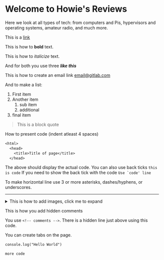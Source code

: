 # Welcome to Howie's Reviews

Here we look at all types of tech: from computers and Pis, hypervisors and operating systems, amateur radio, and much more.

This is a [link](http://google.com)

This is how to **bold** text.

This is how to *italicize* text.

And for both you use three ***like this***

This is how to create an email link [email@gitlab.com](mailto:email@gitlab.com)

And to make a list:
1. First item
2. Another item
   1. sub item
   2. additional
3. final item

> This is a block quote

How to present code (indent atleast 4 spaces)

    <html>
      <head>
        <title>Title of page</title>
      </head>

The above should display the actual code.
You can also use back ticks `this is code`
If you need to show the back tick with the code ``Use `code' line``

To make horizontal line use 3 or more asterisks, dashes/hyphens, or underscores.
___



<details>
  <summary markdown="span">This is how to add images, click me to expand</summary>

![This is an image](/images/pihole.png "Pi-Hole logo")

[![Microsoft Azure](/images/azure.png "Azure")*My Azure Portal*](https://portal.azure.com/#home)
</details>

This is how you add hidden comments
<!-- These comments are hidden from viewers, and only show in the code. -->
You use `<!-- comments -->`. There is a hidden line just above using this code.

You can create tabs on the page.
<Tabs>
  <TabItem value="js" label="JavaScript" default>

  ```
  console.log("Hello World")
  ```

  </TabItem>
  <TabItem value="python" label="Python">

  ```
  more code
  ```

  </TabItem>
</Tabs>
